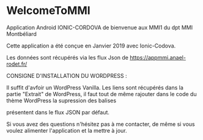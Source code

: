 # WelcomeToMMI
Application Android IONIC-CORDOVA de bienvenue aux MMI1 du dpt MMI Montbéliard

Cette application a été conçue en Janvier 2019 avec Ionic-Codova.

Les données sont récupérés via les flux Json de https://appmmi.anael-rodet.fr/

CONSIGNE D'INSTALLATION DU WORDPRESS :

Il suffit d'avfoir un WordPress Vanilla.
Les liens sont récupérés dans la partie "Extrait" de WordPress, il faut tout de même rajouter dans le code du thème WordPress la
supression des balises <p></p> présentent dans le flux JSON par défaut.

Si vous avez des questions n'hésitez pas à me contacter, de même si vous voulez alimenter l'application et la mettre à jour.
